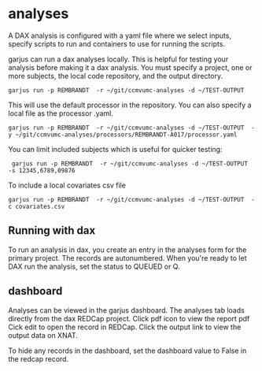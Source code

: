 # analyses

A DAX analysis is configured with a yaml file where we select inputs, specify scripts to run and containers to use for running the scripts.

garjus can run a dax analyses locally. This is helpful for testing your analysis before making it a dax analysis. 
You must specify a project, one or more subjects, the local code repository, and the output directory.

```
garjus run -p REMBRANDT  -r ~/git/ccmvumc-analyses -d ~/TEST-OUTPUT
```

This will use the default processor in the repository. You can also specify a local file as the processor .yaml.

```
garjus run -p REMBRANDT  -r ~/git/ccmvumc-analyses -d ~/TEST-OUTPUT  -y ~/git/ccmvumc-analyses/processors/REMBRANDT-A017/processor.yaml
```


You can limit included subjects which is useful for quicker testing:

```
 garjus run -p REMBRANDT  -r ~/git/ccmvumc-analyses -d ~/TEST-OUTPUT  -s 12345,6789,09876
```


To include a local covariates csv file

```
garjus run -p REMBRANDT  -r ~/git/ccmvumc-analyses -d ~/TEST-OUTPUT  -c covariates.csv
```


## Running with dax

To run an analysis in dax, you create an entry in the analyses form for the primary project. The records are autonumbered. When you're ready to let DAX run the analysis, set the status to QUEUED or Q.



## dashboard

Analyses can be viewed in the garjus dashboard. The analyses tab loads directly from the dax REDCap project.
Click pdf icon to view the report pdf
Cick edit to open the record in REDCap.
Click the output link to view the output data on XNAT.


To hide any records in the dashboard, set the dashboard value to False in the redcap record.
